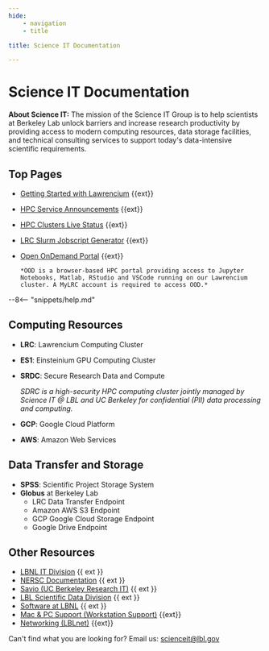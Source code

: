 ```yaml
---
hide:
    - navigation
    - title

title: Science IT Documentation

---
```


# **Science IT Documentation**

<div class="md-mission">
<strong>About Science IT:</strong> The mission of the Science IT Group is to help scientists at Berkeley Lab unlock barriers and increase research productivity by providing access to modern computing resources, data storage facilities, and technical consulting services to support today's data-intensive scientific requirements.
</div>

## **Top Pages**

- [Getting Started with Lawrencium](https://it.lbl.gov/resource/hpc/for-users/getting-started/]) {{ext}}
- [HPC Service Announcements](https://it.lbl.gov/service/scienceit/high-performance-computing/status/) {{ext}}
- [HPC Clusters Live Status](/hpc/status) {{ext}}
- [LRC Slurm Jobscript Generator](https://lbnl-science-it.github.io/lrc-jobscript/src/lrc-calculator.html) {{ext}}
- [Open OnDemand Portal](https://lrc-ondemand.lbl.gov/) {{ext}}

      *OOD is a browser-based HPC portal providing access to Jupyter Notebooks, Matlab, RStudio and VSCode running on our Lawrencium cluster. A MyLRC account is required to access OOD.*

--8<-- "snippets/help.md"

## **Computing Resources**

- **LRC**: Lawrencium Computing Cluster
- **ES1**: Einsteinium GPU Computing Cluster
- **SRDC**: Secure Research Data and Compute

    *SDRC is a high-security HPC computing cluster jointly managed by Science IT @ LBL and UC Berkeley for confidential (PII) data processing and computing.*

- **GCP**: Google Cloud Platform
- **AWS**: Amazon Web Services

## **Data Transfer and Storage**

- **SPSS**: Scientific Project Storage System
- **Globus** at Berkeley Lab
    - LRC Data Transfer Endpoint
    - Amazon AWS S3 Endpoint
    - GCP Google Cloud Storage Endpoint
    - Google Drive Endpoint

## **Other Resources**

- [LBNL IT Division](https://it.lbl.gov) {{ ext }}
- [NERSC Documentation](https://docs.nersc.gov) {{ ext }}
- [Savio (UC Berkeley Research IT)](https://researchit.berkeley.edu) {{ ext }}
- [LBL Scientific Data Division](https://crd.lbl.gov/divisions/scidata) {{ ext }}
- [Software at LBNL](https://software.lbl.gov/) {{ ext }}
- [Mac & PC Support (Workstation Support)](https://it.lbl.gov/group/it-support-services/workstation-support/) {{ext}}
- [Networking (LBLnet)](https://it.lbl.gov/service/networking/) {{ext}}

Can't find what you are looking for? Email us: <a href="mailto:scienceit@lbl.gov">scienceit@lbl.gov</a>